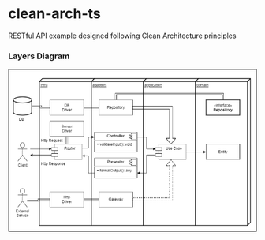 # clean-arch-ts
RESTful API example designed following Clean Architecture principles

### Layers Diagram
![Layers Diagram](./docs/clean-arch.png)